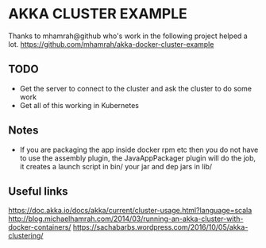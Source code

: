 # AKKA CLUSTER EXAMPLE
Thanks to mhamrah@github who's work in the following project helped a lot.
https://github.com/mhamrah/akka-docker-cluster-example

## TODO
* Get the server to connect to the cluster and ask the cluster to do some work
* Get all of this working in Kubernetes

## Notes
* If you are packaging the app inside docker rpm etc then you do not have to use the assembly plugin, the JavaAppPackager plugin will do the job, it creates a launch script in bin/ your jar and dep jars in lib/

## Useful links
https://doc.akka.io/docs/akka/current/cluster-usage.html?language=scala
http://blog.michaelhamrah.com/2014/03/running-an-akka-cluster-with-docker-containers/
https://sachabarbs.wordpress.com/2016/10/05/akka-clustering/

